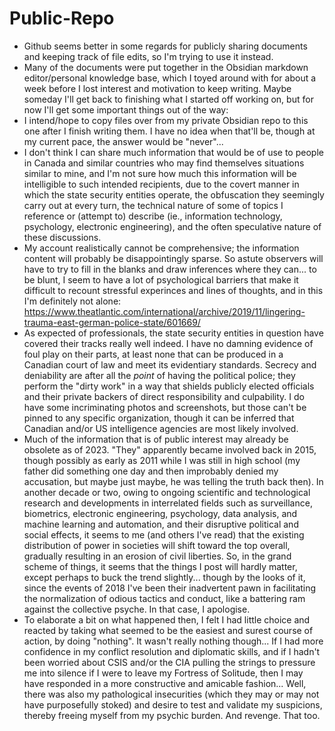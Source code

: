 # Public-Repo

- Github seems better in some regards for publicly sharing documents and keeping track of file edits, so I'm trying to use it instead. 
- Many of the documents were put together in the Obsidian markdown editor/personal knowledge base, which I toyed around with for about a week before I lost interest and motivation to keep writing. Maybe someday I'll get back to finishing what I started off working on, but for now I'll get some important things out of the way:
- I intend/hope to copy files over from my private Obsidian repo to this one after I finish writing them. I have no idea when that'll be, though at my current pace, the answer would be "never"...
- I don't think I can share much information that would be of use to people in Canada and similar countries who may find themselves situations similar to mine, and I'm not sure how much this information will be intelligible to such intended recipients, due to the covert manner in which the state security entities operate, the obfuscation they seemingly carry out at every turn, the technical nature of some of topics I reference or (attempt to) describe (ie., information technology, psychology, electronic engineering), and the often speculative nature of these discussions. 
- My account realistically cannot be comprehensive; the information content will probably be disappointingly sparse. So astute observers will have to try to fill in the blanks and draw inferences where they can... to be blunt, I seem to have a lot of psychological barriers that make it difficult to recount stressful experinces and lines of thoughts, and in this I'm definitely not alone: https://www.theatlantic.com/international/archive/2019/11/lingering-trauma-east-german-police-state/601669/
- As expected of professionals, the state security entities in question have covered their tracks really well indeed. I have no damning evidence of foul play on their parts, at least none that can be produced in a Canadian court of law and meet its evidentiary standards. Secrecy and deniability are after all the _point_ of having the political police; they perform the "dirty work" in a way that shields publicly elected officials and their private backers of direct responsibility and culpability. I do have some incriminating photos and screenshots, but those can't be pinned to any specific organization, though it can be inferred that Canadian and/or US intelligence agencies are most likely involved.
- Much of the information that is of public interest may already be obsolete as of 2023. "They" apparently became involved back in 2015, though possibly as early as 2011 while I was still in high school (my father did something one day and then improbably denied my accusation, but maybe just maybe, he was telling the truth back then). In another decade or two, owing to ongoing scientific and technological research and developments in interrelated fields such as surveillance, biometrics, electronic engineering, psychology, data analysis, and machine learning and automation, and their disruptive political and social effects, it seems to me (and others I've read) that the existing distribution of power in societies will shift toward the top overall, gradually resulting in an erosion of civil liberties. So, in the grand scheme of things, it seems that the things I post will hardly matter, except perhaps to buck the trend slightly... though by the looks of it, since the events of 2018 I've been their inadvertent pawn in facilitating the normalization of odious tactics and conduct, like a battering ram against the collective psyche. In that case, I apologise. 
- To elaborate a bit on what happened then, I felt I had little choice and reacted by taking what seemed to be the easiest and surest course of action, by doing "nothing". It wasn't really nothing though... If I had more confidence in my conflict resolution and diplomatic skills, and if I hadn't been worried about CSIS and/or the CIA pulling the strings to pressure me into silence if I were to leave my Fortress of Solitude, then I may have responded in a more constructive and amicable fashion... Well, there was also my pathological insecurities (which they may or may not have purposefully stoked) and desire to test and validate my suspicions, thereby freeing myself from my psychic burden. And revenge. That too.

